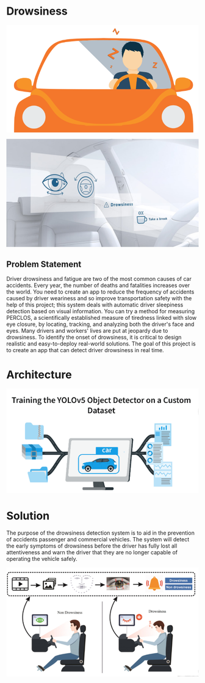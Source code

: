 # Drowsiness

![](drov.gif)

![](drovv.jpg)


## Problem Statement
Driver drowsiness and fatigue are two of the most common causes of car accidents.
Every year, the number of deaths and fatalities increases over the world.
You need to create an app to reduce the frequency of accidents caused by driver
weariness and so improve transportation safety with the help of this project; this system
deals with automatic driver sleepiness detection based on visual information. You can
try a method for measuring PERCLOS, a scientifically established measure of tiredness
linked with slow eye closure, by locating, tracking, and analyzing both the driver's face
and eyes.
Many drivers and workers' lives are put at jeopardy due to drowsiness. To identify the
onset of drowsiness, it is critical to design realistic and easy-to-deploy real-world
solutions.
The goal of this project is to create an app that can detect driver drowsiness in real time.

# Architecture
![](drowsiness_arc.png)


# Solution

The purpose of the drowsiness detection system is to aid in the prevention of accidents passenger and commercial vehicles. The system will detect the early symptoms of drowsiness before the driver has fully lost all attentiveness and warn the driver that they are no longer capable of operating the vehicle safely.

![](drowsiness.png)
